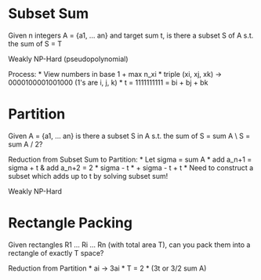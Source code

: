 # Subset Sum

Given n integers A = {a1, ... an} and target sum t, is there a subset
S of A s.t. the sum of S = T

Weakly NP-Hard (pseudopolynomial)

Process:
    * View numbers in base 1 + max n_xi
    * triple (xi, xj, xk) -> 0000100001001000 (1's are i, j, k) 
    * t = 1111111111            = bi + bj + bk

# Partition

Given A = {a1, ... an} is there a subset S in A s.t.
the sum of S = sum A \ S = sum A / 2?

Reduction from Subset Sum to Partition:
    * Let sigma = sum A
    * add a_n+1 = sigma + t & add a_n+2 = 2 * sigma - t
    *       + sigma - t                  + t
    * Need to construct a subset which adds up to t by solving subset sum!

Weakly NP-Hard

# Rectangle Packing

Given rectangles R1 ... Ri ... Rn (with total area T),
can you pack them into a rectangle of exactly T space?

Reduction from Partition
    * ai -> 3ai
    * T = 2 * (3t or 3/2 sum A)
